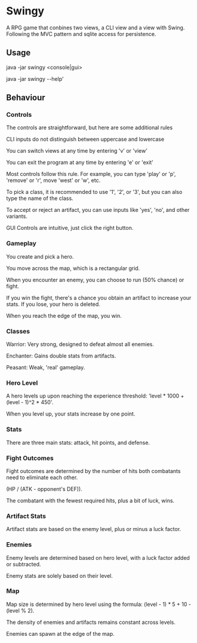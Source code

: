 # Swingy

A RPG game that conbines two views, a CLI view and a view with Swing. Following the MVC pattern and sqlite access for persistence.

## Usage

java -jar swingy <console|gui>

java -jar swingy --help'

## Behaviour

### Controls

The controls are straightforward, but here are some additional rules

CLI inputs do not distinguish between uppercase and lowercase

You can switch views at any time by entering 'v' or 'view'

You can exit the program at any time by entering 'e' or 'exit'

Most controls follow this rule. For example, you can type 'play' or 'p', 'remove' or 'r', move 'west' or 'w', etc.

To pick a class, it is recommended to use '1', '2', or '3', but you can also type the name of the class.

To accept or reject an artifact, you can use inputs like 'yes', 'no', and other variants.

GUI Controls are intuitive, just click the right button.

### Gameplay

You create and pick a hero.

You move across the map, which is a rectangular grid.

When you encounter an enemy, you can choose to run (50% chance) or fight.

If you win the fight, there's a chance you obtain an artifact to increase your stats. If you lose, your hero is deleted.

When you reach the edge of the map, you win.

### Classes

Warrior: Very strong, designed to defeat almost all enemies.

Enchanter: Gains double stats from artifacts.

Peasant: Weak, 'real' gameplay.

### Hero Level

A hero levels up upon reaching the experience threshold: 'level * 1000 + (level - 1)^2 * 450'.

When you level up, your stats increase by one point.

### Stats

There are three main stats: attack, hit points, and defense.

### Fight Outcomes

Fight outcomes are determined by the number of hits both combatants need to eliminate each other.

(HP / (ATK - opponent's DEF)).

The combatant with the fewest required hits, plus a bit of luck, wins.

### Artifact Stats

Artifact stats are based on the enemy level, plus or minus a luck factor.

### Enemies

Enemy levels are determined based on hero level, with a luck factor added or subtracted.

Enemy stats are solely based on their level.

### Map

Map size is determined by hero level using the formula: (level - 1) * 5 + 10 - (level % 2).

The density of enemies and artifacts remains constant across levels.

Enemies can spawn at the edge of the map.
